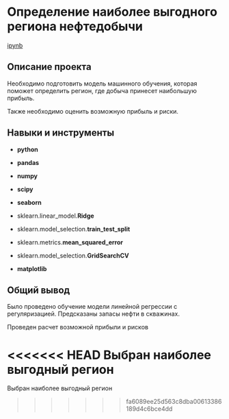 # Определение наиболее выгодного региона нефтедобычи

[ipynb](https://github.com/AleksanderKholodov/YandexPracticumProjects/blob/main/08%20oil%20production%20region/oil%20production%20region%20.ipynb)

## Описание проекта

Необходимо подготовить модель машинного обучения, которая поможет определить регион, где добыча принесет наибольшую прибыль. 

Также необходимо оценить возможную прибыль и риски.


## Навыки и инструменты

- **python**
- **pandas**
- **numpy**
- **scipy**
- **seaborn**

- sklearn.linear_model.**Ridge**
- sklearn.model_selection.**train_test_split**
- sklearn.metrics.**mean_squared_error**
- sklearn.model_selection.**GridSearchCV**
- **matplotlib**

## 

## Общий вывод

Было проведено обучение модели линейной регрессии с регуляризацией. Предсказаны запасы нефти в скважинах. 


Проведен расчет возможной прибыли и рисков

<<<<<<< HEAD
Выбран наиболее выгодный регион 
=======
Выбран наиболее выгодный регион 
>>>>>>> fa6089ee25d563c8dba00613386189d4c6bce4dd
